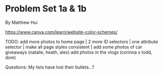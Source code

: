 # Problem Set 1a & 1b

By Matthew Hui

https://www.canva.com/learn/website-color-schemes/

TODO:
add more photos to home page |
2 more ID selectors |
one attribute selector |
make all page styles consistent |
add some photos of car giveaways (natalie, heath, alex)
add photos in the vlogs (corinna x todd, dom)

Questions:
My lists have lost their bullets...?

